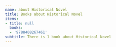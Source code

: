 ```yaml
---
name: about Historical Novel
title: Books about Historical Novel
items:
- title: null
  books:
  - '9788408267461'
subtitle: There is 1 book about Historical Novel
---
```


